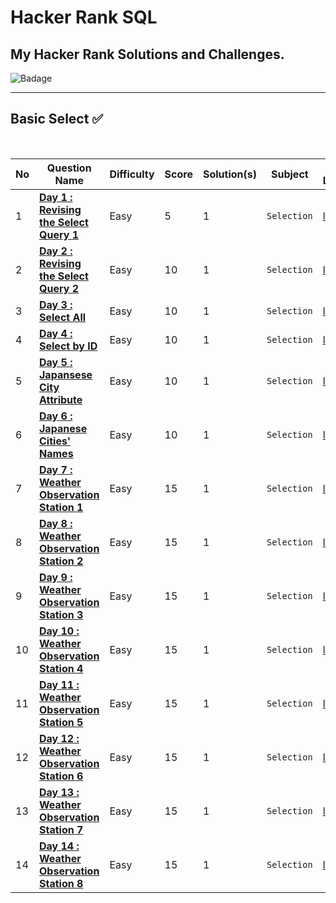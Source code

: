 # Hacker Rank SQL
## My Hacker Rank Solutions and Challenges.

![Badage](https://github.com/abheeshtsingh2803/HackerRank_SQL/assets/131380599/844ec3ed-adb1-4971-a033-c2e450108d51)

___

## Basic Select ✅

<br>

| No | Question Name | Difficulty | Score | Solution(s) | Subject | HR Link |
|--|--|--|--|--|--|--|
| 1 | [**Day 1 : Revising the Select Query 1**](solution/Revising_Select_Query.md) | Easy | 5 | 1 | `Selection` | [link](https://www.hackerrank.com/challenges/revising-the-select-query/problem?isFullScreen=true) |
| 2 | [**Day 2 : Revising the Select Query 2**](Solution/Revising_the_Select_Query_2.md) | Easy | 10 | 1 | `Selection` | [link](https://www.hackerrank.com/challenges/revising-the-select-query-2/problem?isFullScreen=true) |
| 3 | [**Day 3 : Select All**](Solution/Select_all.md) | Easy | 10 | 1 | `Selection` | [link](https://www.hackerrank.com/challenges/select-all-sql/problem?isFullScreen=true) |
| 4 | [**Day 4 : Select by ID**](Solution/Select_by_ID.md) | Easy | 10 | 1 | `Selection` | [link](https://www.hackerrank.com/challenges/select-by-id/problem?isFullScreen=true) |
| 5 | [**Day 5 : Japansese City Attribute**](Solution/Japanese_city_attributes.md) | Easy | 10 | 1 | `Selection` | [link](https://www.hackerrank.com/challenges/japanese-cities-attributes/problem?isFullScreen=true) |
| 6 | [**Day 6 : Japanese Cities' Names**](Solution/Japanese_cities'_names.md) | Easy | 10 | 1 | `Selection` | [link](https://www.hackerrank.com/challenges/japanese-cities-name/problem?isFullScreen=true) |
| 7 | [**Day 7 : Weather Observation Station 1**](Solution/Weather_Observation_Station_1.md) | Easy | 15 | 1 | `Selection` | [link](https://www.hackerrank.com/challenges/weather-observation-station-1/problem?isFullScreen=true) |
| 8 | [**Day 8 : Weather Observation Station 2**](Solution/Weather_Observation_Station_2.md) | Easy | 15 | 1 | `Selection` | [link](https://www.hackerrank.com/challenges/weather-observation-station-2/problem?isFullScreen=true) |
| 9 | [**Day 9 : Weather Observation Station 3**](Solution/Weather_Observation_Station_3.md) | Easy | 15 | 1 | `Selection` | [link](https://www.hackerrank.com/challenges/weather-observation-station-3/problem?isFullScreen=true) |
| 10 | [**Day 10 : Weather Observation Station 4**](Solution/Weather_Observation_Station_4.md) | Easy | 15 | 1 | `Selection` | [link](https://www.hackerrank.com/challenges/weather-observation-station-4/problem?isFullScreen=true) |
| 11 | [**Day 11 : Weather Observation Station 5**](Solution/Weather_Observation_Station_5.md) | Easy | 15 | 1 | `Selection` | [link](https://www.hackerrank.com/challenges/weather-observation-station-5/problem?isFullScreen=true) |
| 12 | [**Day 12 : Weather Observation Station 6**](Solution/Weather_Observation_Station_6.md) | Easy | 15 | 1 | `Selection` | [link](https://www.hackerrank.com/challenges/weather-observation-station-6/problem?isFullScreen=true) |
| 13 | [**Day 13 : Weather Observation Station 7**](Solution/Weather_Observation_Station_7.md) | Easy | 15 | 1 | `Selection` | [link](https://www.hackerrank.com/challenges/weather-observation-station-7/problem?isFullScreen=true) |
| 14 | [**Day 14 : Weather Observation Station 8**](Solution/Weather_Observation_Station_8.md) | Easy | 15 | 1 | `Selection` | [link](https://www.hackerrank.com/challenges/weather-observation-station-8/problem?isFullScreen=true) |
